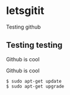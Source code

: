 
# letsgitit

Testing github

## Testing testing

Github is cool

Github is cool

	$ sudo apt-get update
	$ sudo apt-get upgrade

